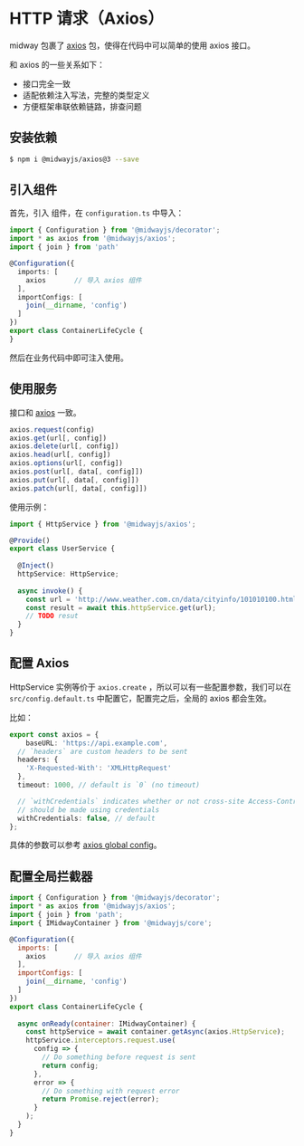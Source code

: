 # HTTP 请求（Axios）

midway 包裹了 [axios](https://github.com/axios/axios) 包，使得在代码中可以简单的使用 axios 接口。

和 axios 的一些关系如下：

- 接口完全一致
- 适配依赖注入写法，完整的类型定义
- 方便框架串联依赖链路，排查问题


## 安装依赖

```bash
$ npm i @midwayjs/axios@3 --save
```


## 引入组件


首先，引入 组件，在 `configuration.ts` 中导入：

```typescript
import { Configuration } from '@midwayjs/decorator';
import * as axios from '@midwayjs/axios';	
import { join } from 'path'

@Configuration({
  imports: [
    axios		// 导入 axios 组件
  ],
  importConfigs: [
    join(__dirname, 'config')
  ]
})
export class ContainerLifeCycle {
}
```
然后在业务代码中即可注入使用。


## 使用服务


接口和 [axios](https://github.com/axios/axios) 一致。
```typescript
axios.request(config)
axios.get(url[, config])
axios.delete(url[, config])
axios.head(url[, config])
axios.options(url[, config])
axios.post(url[, data[, config]])
axios.put(url[, data[, config]])
axios.patch(url[, data[, config]])
```


使用示例：
```typescript
import { HttpService } from '@midwayjs/axios';

@Provide()
export class UserService {
	
  @Inject()
  httpService: HttpService;
  
  async invoke() {
  	const url = 'http://www.weather.com.cn/data/cityinfo/101010100.html';
    const result = await this.httpService.get(url);
    // TODO resut
  }
}
```


## 配置 Axios


HttpService 实例等价于 `axios.create` ，所以可以有一些配置参数，我们可以在 `src/config.default.ts` 中配置它，配置完之后，全局的 axios 都会生效。


比如：
```typescript
export const axios = {
	baseURL: 'https://api.example.com',
  // `headers` are custom headers to be sent
  headers: {
    'X-Requested-With': 'XMLHttpRequest'
  },
  timeout: 1000, // default is `0` (no timeout)

  // `withCredentials` indicates whether or not cross-site Access-Control requests
  // should be made using credentials
  withCredentials: false, // default
};
```
具体的参数可以参考 [axios global config](https://github.com/axios/axios#config-defaults)。


## 配置全局拦截器
```javascript
import { Configuration } from '@midwayjs/decorator';
import * as axios from '@midwayjs/axios';	
import { join } from 'path';
import { IMidwayContainer } from '@midwayjs/core';

@Configuration({
  imports: [
    axios		// 导入 axios 组件
  ],
  importConfigs: [
    join(__dirname, 'config')
  ]
})
export class ContainerLifeCycle {
  
  async onReady(container: IMidwayContainer) {
  	const httpService = await container.getAsync(axios.HttpService);
    httpService.interceptors.request.use(
      config => {
        // Do something before request is sent
        return config;
      },
      error => {
        // Do something with request error
        return Promise.reject(error);
      }
    );
  }
}
```